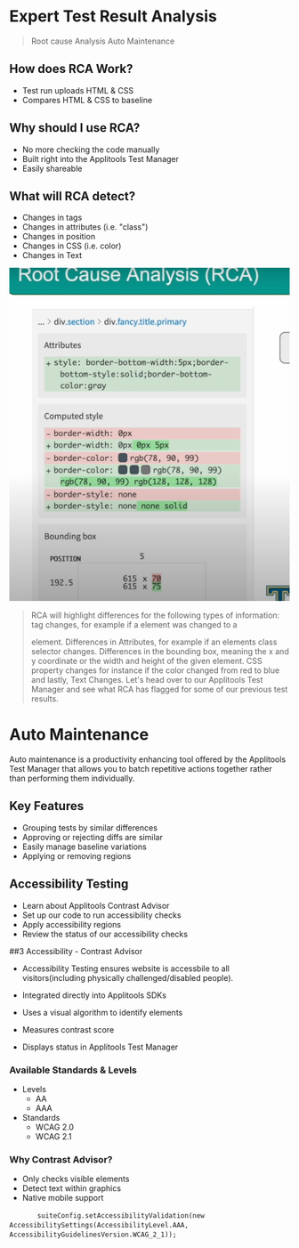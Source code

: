 # Expert Test Result Analysis

> Root cause Analysis
Auto Maintenance

## How does RCA Work?

* Test run uploads HTML & CSS
* Compares HTML & CSS to baseline

## Why should I use RCA?

* No more checking the code manually
* Built right into the Applitools Test Manager
* Easily shareable

## What will RCA detect?

* Changes in tags
* Changes in attributes (i.e. "class")
* Changes in position
* Changes in CSS (i.e. color)
* Changes in Text

![alt text](image-42.png)

>RCA will highlight differences for the following types of information: tag changes, for example if a <span> element was changed to a <p> element. Differences in Attributes, for example if an elements class selector changes. Differences in the bounding box, meaning the x and y coordinate or the width and height of the given element. CSS property changes for instance if the color changed from red to blue and lastly, Text Changes. Let's head over to our Applitools Test Manager and see what RCA has flagged for some of our previous test results.

# Auto Maintenance
 Auto maintenance is a productivity enhancing tool offered by the Applitools Test Manager that allows you to batch repetitive actions together rather than performing them individually.

 
## Key Features

* Grouping tests by similar differences
* Approving or rejecting diffs are similar
* Easily manage baseline variations 
* Applying or removing regions



<!-- __________________________________________________ -->
## Accessibility Testing

* Learn about Applitools Contrast Advisor
* Set up our code to run accessibility checks
* Apply accessibility regions
* Review the status of our accessibility checks

##3 Accessibility - Contrast Advisor

* Accessibility Testing ensures website is accessbile to all visitors(including physically challenged/disabled people).

* Integrated directly into Applitools SDKs
* Uses a visual algorithm to identify elements
* Measures contrast score
* Displays status in Applitools Test Manager

### Available Standards & Levels

* Levels
    * AA
    * AAA
* Standards
    * WCAG 2.0
    * WCAG 2.1

### Why Contrast Advisor?

* Only checks visible elements
* Detect text within graphics
* Native mobile support

`        suiteConfig.setAccessibilityValidation(new AccessibilitySettings(AccessibilityLevel.AAA, AccessibilityGuidelinesVersion.WCAG_2_1));
`

